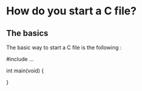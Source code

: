 # How do you start a C file?
## The basics
The basic way to start a C file is the following : 

#include ...

int main(void)
{

}
